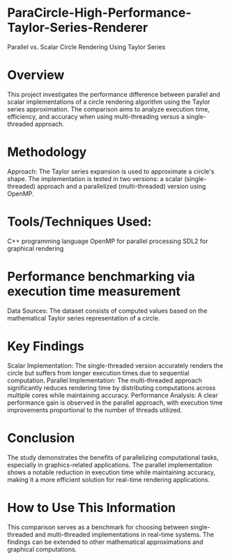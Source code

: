 # ParaCircle-High-Performance-Taylor-Series-Renderer
Parallel vs. Scalar Circle Rendering Using Taylor Series
# Overview
This project investigates the performance difference between parallel and scalar implementations of a circle rendering algorithm using the Taylor series approximation. The comparison aims to analyze execution time, efficiency, and accuracy when using multi-threading versus a single-threaded approach.
# Methodology
Approach: The Taylor series expansion is used to approximate a circle's shape. The implementation is tested in two versions: a scalar (single-threaded) approach and a parallelized (multi-threaded) version using OpenMP.
# Tools/Techniques Used:
C++ programming language
OpenMP for parallel processing
SDL2 for graphical rendering
# Performance benchmarking via execution time measurement
Data Sources: The dataset consists of computed values based on the mathematical Taylor series representation of a circle.
# Key Findings
Scalar Implementation: The single-threaded version accurately renders the circle but suffers from longer execution times due to sequential computation.
Parallel Implementation: The multi-threaded approach significantly reduces rendering time by distributing computations across multiple cores while maintaining accuracy.
Performance Analysis: A clear performance gain is observed in the parallel approach, with execution time improvements proportional to the number of threads utilized.
# Conclusion
The study demonstrates the benefits of parallelizing computational tasks, especially in graphics-related applications. The parallel implementation shows a notable reduction in execution time while maintaining accuracy, making it a more efficient solution for real-time rendering applications.
# How to Use This Information
This comparison serves as a benchmark for choosing between single-threaded and multi-threaded implementations in real-time systems.
The findings can be extended to other mathematical approximations and graphical computations.
